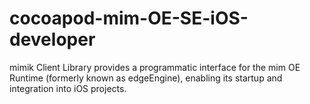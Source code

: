 # cocoapod-mim-OE-SE-iOS-developer
mimik Client Library provides a programmatic interface for the mim OE Runtime (formerly known as edgeEngine), enabling its startup and integration into iOS projects.
